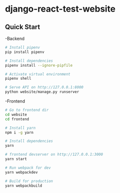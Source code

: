 # django-react-test-website

## Quick Start
-Backend
```bash
# Install pipenv
pip install pipenv

# Install dependencies
pipenv install --ignore-pipfile

# Activate virtual environment
pipenv shell

# Serve API on http://127.0.0.1:8000
python website/manage.py runserver
```

-Frontend
```bash
# Go to frontend dir
cd website
cd frontend

# Install yarn
npm i -g yarn

# Install dependencies
yarn

# frontend devserver on http://127.0.0.1:3000
yarn start

# Run webpack for dev
yarn webpackdev

# Build for production
yarn webpackbuild
```